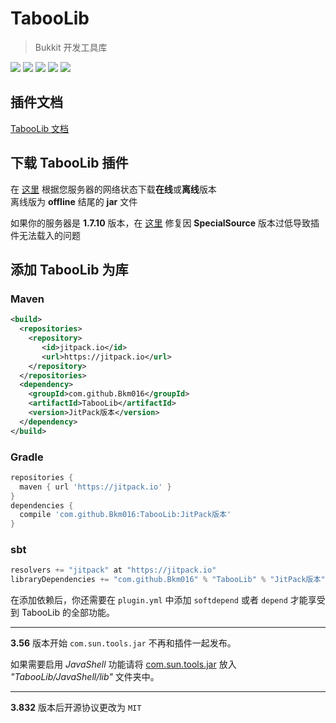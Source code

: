 # TabooLib

> Bukkit 开发工具库

[![](http://ci.pcd.ac.cn/job/TabooLibDev/badge/icon)](http://ci.pcd.ac.cn/job/TabooLibDev)
[![](https://img.shields.io/github/downloads/Bkm016/TabooLib/total.svg)](https://github.com/Bkm016/TabooLib/releases)
[![](https://img.shields.io/github/release/Bkm016/TabooLib.svg)](https://github.com/Bkm016/TabooLib/tags)
[![](https://img.shields.io/github/stars/Bkm016/TabooLib.svg?style=flat-square&label=Stars)](https://github.com/Bkm016/TabooLib)
[![](https://jitpack.io/v/Bkm016/TabooLib.svg)](https://jitpack.io/#Bkm016/TabooLib)

## 插件文档

[TabooLib 文档](https://bkm016.github.io/TabooLib/#/)

## 下载 TabooLib 插件

在 [这里](https://github.com/bkm016/TabooLib/releases) 根据您服务器的网络状态下载**在线**或**离线**版本  
离线版为 **offline** 结尾的 **jar** 文件  
  
如果你的服务器是 **1.7.10** 版本，在 [这里](https://pcd.ac.cn/2018/05/19/71/) 修复因 **SpecialSource** 版本过低导致插件无法载入的问题

## 添加 TabooLib 为库

### Maven 

```xml
<build>
  <repositories>
    <repository>
       <id>jitpack.io</id>
       <url>https://jitpack.io</url>
    </repository>
  </repositories>        
  <dependency>
    <groupId>com.github.Bkm016</groupId>
    <artifactId>TabooLib</artifactId>
    <version>JitPack版本</version>
  </dependency>
</build>
```

### Gradle

```groovy
repositories {
  maven { url 'https://jitpack.io' }
}
dependencies {
  compile 'com.github.Bkm016:TabooLib:JitPack版本'
}
```

### sbt

```scala
resolvers += "jitpack" at "https://jitpack.io"
libraryDependencies += "com.github.Bkm016" % "TabooLib" % "JitPack版本"
```

在添加依赖后，你还需要在 `plugin.yml` 中添加 `softdepend` 或者 `depend` 才能享受到 TabooLib 的全部功能。

---
**3.56** 版本开始 `com.sun.tools.jar` 不再和插件一起发布。  

如果需要启用 *JavaShell* 功能请将 [com.sun.tools.jar](http://skymc.oss-cn-shanghai.aliyuncs.com/plugins/com.sun.tools.jar) 放入 *"TabooLib/JavaShell/lib"* 文件夹中。  

---
**3.832** 版本后开源协议更改为 `MIT`
